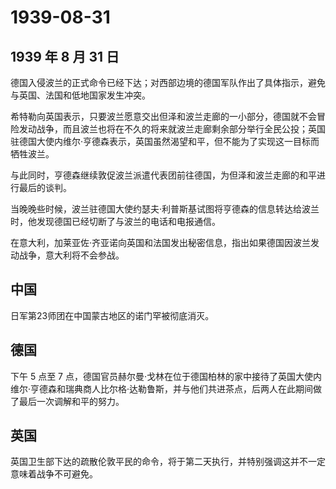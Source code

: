 # 1939-08-31

## 1939 年 8 月 31 日

德国入侵波兰的正式命令已经下达；对西部边境的德国军队作出了具体指示，避免与英国、法国和低地国家发生冲突。

希特勒向英国表示，只要波兰愿意交出但泽和波兰走廊的一小部分，德国就不会冒险发动战争，而且波兰也将在不久的将来就波兰走廊剩余部分举行全民公投；英国驻德国大使内维尔·亨德森表示，英国虽然渴望和平，但不能为了实现这一目标而牺牲波兰。

与此同时，亨德森继续敦促波兰派遣代表团前往德国，为但泽和波兰走廊的和平进行最后的谈判。

当晚晚些时候，波兰驻德国大使约瑟夫·利普斯基试图将亨德森的信息转达给波兰时，他发现德国已经切断了与波兰的电话和电报通信。

在意大利，加莱亚佐·齐亚诺向英国和法国发出秘密信息，指出如果德国因波兰发动战争，意大利将不会参战。

## 中国

日军第23师团在中国蒙古地区的诺门罕被彻底消灭。

## 德国

下午 5 点至 7
点，德国官员赫尔曼·戈林在位于德国柏林的家中接待了英国大使内维尔·亨德森和瑞典商人比尔格·达勒鲁斯，并与他们共进茶点，后两人在此期间做了最后一次调解和平的努力。

## 英国

英国卫生部下达的疏散伦敦平民的命令，将于第二天执行，并特别强调这并不一定意味着战争不可避免。



